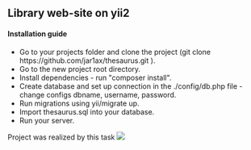 <h2>Library web-site on yii2</h2>
 <h4>Installation guide</h4>
 <ul>
<li> Go to your projects folder and clone the project (git clone https://github.com/jar1ax/thesaurus.git ).</li>
 <li>Go to the new project root directory. </li>
 <li>Install dependencies - run "composer install". </li>
 <li>Create database and set up connection in the ./config/db.php file - change configs dbname, username, password.</li>
 <li>Run migrations using yii/migrate up.</li>
 <li>Import thesaurus.sql into your database.</li>
 <li>Run your server.</li>
 </ul>
 <p>Project was realized by this task <img src="https://i.imgur.com/KIX5Kpf.jpeg"></p>
